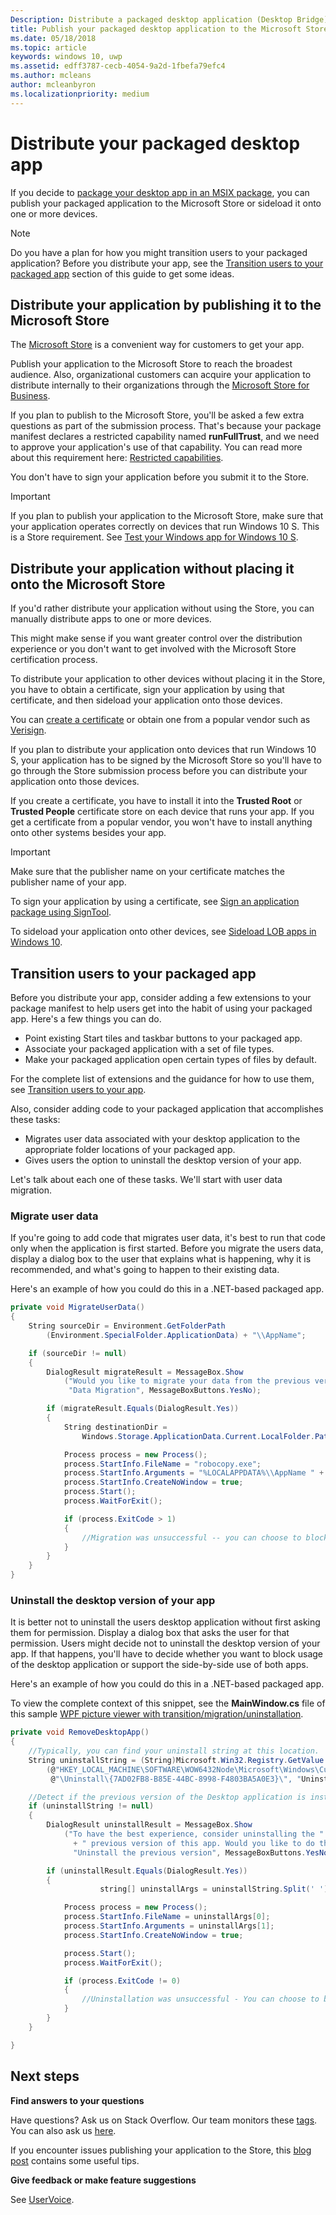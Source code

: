 ```yaml
---
Description: Distribute a packaged desktop application (Desktop Bridge)
title: Publish your packaged desktop application to the Microsoft Store or sideload it onto one or more devices.
ms.date: 05/18/2018
ms.topic: article
keywords: windows 10, uwp
ms.assetid: edff3787-cecb-4054-9a2d-1fbefa79efc4
ms.author: mcleans
author: mcleanbyron
ms.localizationpriority: medium
---
```


# Distribute your packaged desktop app

If you decide to [package your desktop app in an MSIX package](/windows/msix/desktop/desktop-to-uwp-root), you can publish your packaged application to the Microsoft Store or sideload it onto one or more devices.

> [!NOTE]
> Do you have a plan for how you might transition users to your packaged application? Before you distribute your app, see the [Transition users to your packaged app](#transition-users) section of this guide to get some ideas.

## Distribute your application by publishing it to the Microsoft Store

The [Microsoft Store](https://www.microsoft.com/store/apps) is a convenient way for customers to get your app.

Publish your application to the Microsoft Store to reach the broadest audience. Also, organizational customers can acquire your application to distribute internally to their organizations through the [Microsoft Store for Business](https://businessstore.microsoft.com/store).

If you plan to publish to the Microsoft Store, you'll be asked a few extra questions as part of the submission process. That's because your package manifest declares a restricted capability named **runFullTrust**, and we need to approve your application's use of that capability. You can read more about this requirement here: [Restricted capabilities](/windows/uwp/packaging/app-capability-declarations#restricted-capabilities).

You don't have to sign your application before you submit it to the Store.

>[!IMPORTANT]
> If you plan to publish your application to the Microsoft Store, make sure that your application operates correctly on devices that run Windows 10 S. This is a Store requirement. See [Test your Windows app for Windows 10  S](/windows/msix/desktop/desktop-to-uwp-test-windows-s).

<a id="side-load" />

## Distribute your application without placing it onto the Microsoft Store

If you'd rather distribute your application without using the Store, you can manually distribute apps to one or more devices.

This might make sense if you want greater control over the distribution experience or you don't want to get involved with the Microsoft Store certification process.

To distribute your application to other devices without placing it in the Store, you have to obtain a certificate, sign your application by using that certificate, and then sideload your application onto those devices.

You can [create a certificate](/windows/msix/package/create-certificate-package-signing) or obtain one from a popular vendor such as [Verisign](https://www.verisign.com/).

If you plan to distribute your application onto devices that run Windows 10 S, your application has to be signed by the Microsoft Store so you'll have to go through the Store submission process before you can distribute your application onto those devices.

If you create a certificate, you have to install it into the **Trusted Root** or **Trusted People** certificate store on each device that runs your app. If you get a certificate from a popular vendor, you won't have to install anything onto other systems besides your app.  

> [!IMPORTANT]
> Make sure that the publisher name on your certificate matches the publisher name of your app.

To sign your application by using a certificate, see [Sign an application package using SignTool](/windows/msix/package/sign-app-package-using-signtool).

To sideload your application onto other devices, see [Sideload LOB apps in Windows 10](/windows/application-management/sideload-apps-in-windows-10).

<a id="transition-users" />

## Transition users to your packaged app

Before you distribute your app, consider adding a few extensions to your package manifest to help users get into the habit of using your packaged app. Here's a few things you can do.

* Point existing Start tiles and taskbar buttons to your packaged app.
* Associate your packaged application with a set of file types.
* Make your packaged application open certain types of files by default.

For the complete list of extensions and the guidance for how to use them, see [Transition users to your app](desktop-to-uwp-extensions.md#transition-users-to-your-app).

Also, consider adding code to your packaged application that accomplishes these tasks:

* Migrates user data associated with your desktop application to the appropriate folder locations of your packaged app.
* Gives users the option to uninstall the desktop version of your app.

Let's talk about each one of these tasks. We'll start with user data migration.

### Migrate user data

If you're going to add code that migrates user data, it's best to run that code only when the application is first started. Before you migrate the users data, display a dialog box to the user that explains what is happening, why it is recommended, and what's going to happen to their existing data.

Here's an example of how you could do this in a .NET-based packaged app.

```csharp
private void MigrateUserData()
{
    String sourceDir = Environment.GetFolderPath
        (Environment.SpecialFolder.ApplicationData) + "\\AppName";

    if (sourceDir != null)
    {
        DialogResult migrateResult = MessageBox.Show
            ("Would you like to migrate your data from the previous version of this app?",
             "Data Migration", MessageBoxButtons.YesNo);

        if (migrateResult.Equals(DialogResult.Yes))
        {
            String destinationDir =
                Windows.Storage.ApplicationData.Current.LocalFolder.Path + "\\AppName";

            Process process = new Process();
            process.StartInfo.FileName = "robocopy.exe";
            process.StartInfo.Arguments = "%LOCALAPPDATA%\\AppName " + destinationDir + " /move";
            process.StartInfo.CreateNoWindow = true;
            process.Start();
            process.WaitForExit();

            if (process.ExitCode > 1)
            {
                //Migration was unsuccessful -- you can choose to block/retry/other action
            }
        }
    }
}
```

### Uninstall the desktop version of your app

It is better not to uninstall the users desktop application without first asking them for permission. Display a dialog box that asks the user for that permission. Users might decide not to uninstall the desktop version of your app. If that happens, you'll have to decide whether you want to block usage of the desktop application or support the side-by-side use of both apps.

Here's an example of how you could do this in a .NET-based packaged app.

To view the complete context of this snippet, see the **MainWindow.cs** file of this sample [WPF picture viewer with transition/migration/uninstallation](https://github.com/Microsoft/DesktopBridgeToUWP-Samples/tree/master/Samples/DesktopAppTransition).

```csharp
private void RemoveDesktopApp()
{              
    //Typically, you can find your uninstall string at this location.
    String uninstallString = (String)Microsoft.Win32.Registry.GetValue
        (@"HKEY_LOCAL_MACHINE\SOFTWARE\WOW6432Node\Microsoft\Windows\CurrentVersion" +
         @"\Uninstall\{7AD02FB8-B85E-44BC-8998-F4803BA5A0E3}\", "UninstallString", null);

    //Detect if the previous version of the Desktop application is installed.
    if (uninstallString != null)
    {
        DialogResult uninstallResult = MessageBox.Show
            ("To have the best experience, consider uninstalling the "
              + " previous version of this app. Would you like to do that now?",
              "Uninstall the previous version", MessageBoxButtons.YesNo);

        if (uninstallResult.Equals(DialogResult.Yes))
        {
                    string[] uninstallArgs = uninstallString.Split(' ');

            Process process = new Process();
            process.StartInfo.FileName = uninstallArgs[0];
            process.StartInfo.Arguments = uninstallArgs[1];
            process.StartInfo.CreateNoWindow = true;

            process.Start();
            process.WaitForExit();

            if (process.ExitCode != 0)
            {
                //Uninstallation was unsuccessful - You can choose to block the application here.
            }
        }
    }

}
```

## Next steps

**Find answers to your questions**

Have questions? Ask us on Stack Overflow. Our team monitors these [tags](https://stackoverflow.com/questions/tagged/project-centennial+or+desktop-bridge). You can also ask us [here](https://social.msdn.microsoft.com/Forums/en-US/home?filter=alltypes&sort=relevancedesc&searchTerm=%5BDesktop%20Converter%5D).

If you encounter issues publishing your application to the Store, this [blog post](https://blogs.msdn.microsoft.com/appconsult/2017/09/25/preparing-a-desktop-bridge-application-for-the-store-submission/) contains some useful tips.

**Give feedback or make feature suggestions**

See [UserVoice](https://wpdev.uservoice.com/forums/110705-universal-windows-platform/category/161895-desktop-bridge-centennial).
